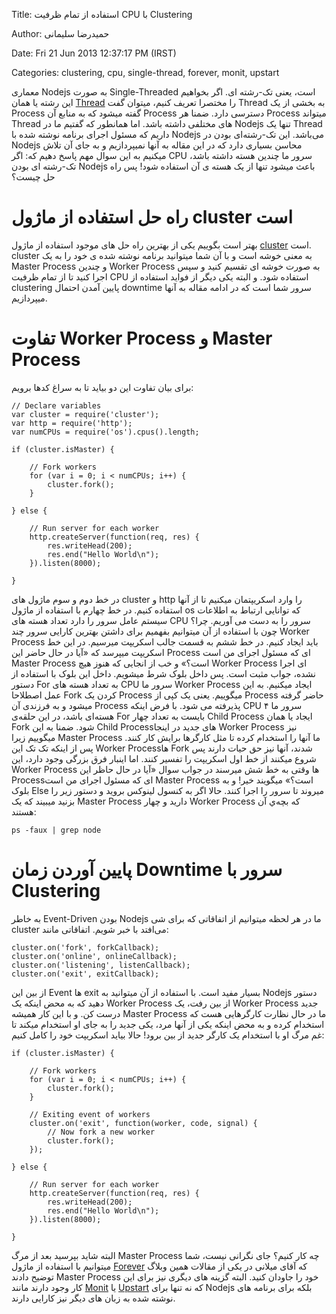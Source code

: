 Title: استفاده از تمام ظرفیت CPU با Clustering

Author: حمیدرضا سلیمانی

Date: Fri 21 Jun 2013 12:37:17 PM (IRST)
 
Categories: clustering, cpu, single-thread, forever, monit, upstart

معماری Nodejs به صورت Single-Threaded است، یعنی تک-رشته ای. اگر بخواهیم این رشته یا همان [Thread](http://simple.wikipedia.org/wiki/Thread_(computer_science)) را مختصرا تعریف کنیم، میتوان گفت Thread به بخشی از یک Process گفته میشود که به منابع آن Process دسترسی دارد. ضمنا هر Process میتواند Thread های مختلفی داشته باشد. اما همانطور که گفتیم ما در Nodejs تنها یک Thread داریم که مسئول اجرای برنامه نوشته شده با Nodejs می‌باشد. این تک-رشته‌ای بودن در Nodejs محاسن بسیاری دارد که در این مقاله به آنها نمیپردازیم و به جای آن تلاش میکنیم به این سوال مهم پاسخ دهیم که: اگر CPU سرور ما چندین هسته داشته باشد، تک-رشته ای بودن Nodejs باعث میشود تنها از یک هسته ی آن استفاده شود! پس راه حل چیست؟

<!--more-->

# راه حل استفاده از ماژول cluster است

بهتر است بگوییم یکی از بهترین راه حل های موجود استفاده از ماژول [cluster](http://nodejs.org/api/cluster.html) است. cluster به معنی خوشه است و با آن شما میتوانید برنامه نوشته شده ی خود را به یک Master Process و چندین Worker Process به صورت خوشه ای تقسیم کنید و سپس اجرا کنید تا از تمام ظرفیت CPU استفاده شود. و البته یکی دیگر از فواید استفاده از clustering پایین آمدن احتمال downtime سرور شما است که در ادامه مقاله به آنها میپردازیم.

# تفاوت Worker Process و Master Process


برای بیان تفاوت این دو بیاید تا به سراغ کدها برویم:

	// Declare variables
	var cluster = require('cluster');
	var http = require('http');
	var numCPUs = require('os').cpus().length;

	if (cluster.isMaster) {
	
		// Fork workers
		for (var i = 0; i < numCPUs; i++) {
			cluster.fork();
		}
	
	} else {
	
		// Run server for each worker
		http.createServer(function(req, res) {
			res.writeHead(200);
			res.end("Hello World\n");
		}).listen(8000);
		
	}
در خط دوم و سوم ماژول های cluster و http را وارد اسکریپتمان میکنیم تا از آنها استفاده کنیم. در خط چهارم با استفاده از ماژول os که توانایی ارتباط به اطلاعات سیستم عامل سرور را دارد تعداد هسته های CPU سرور را به دست می آوریم. چرا؟ چون با استفاده از آن میتوانیم بفهمیم برای داشتن بهترین کارایی سرور چند Worker Process باید ایجاد کنیم. در خط ششم به قسمت جالب اسکریپت میرسیم. در این خط اسکریپت میپرسد که «آیا در حال حاضر این Process ای که مسئول اجرای من است Master Process است؟» و خب از انجایی که هنوز هیچ Worker Process ای اجرا نشده، جواب مثبت است. پس داخل بلوک شرط میشویم. داخل این بلوک با استفاده از دستور For به تعداد هسته های CPU سرور ما Worker Process ایجاد میکنیم. به این عمل اصطلاحا Fork کردن یک Process میگوییم. یعنی یک کپی از Process حاضر گرفته میشود و به فرزندی آن Process پذیرفته می شود. با فرض اینکه CPU سرور ما ۴ هسته‌ای باشد، در این حلقه‌ی For بایست به تعداد چهار Child Process ایجاد یا همان Fork شود. ضمنا به این Child Processهای جدید در اینجا Worker Process نیز میگوییم زیرا Master Process ما آنها را استخدام کرده تا مثل کارگرها برایش کار کنند.
پس از اینکه تک تک این Worker Processها Fork شدند، آنها نیز حق حیات دارند پس شروع میکنند از خط اول اسکریپت را تفسیر کنند. اما اینبار فرق بزرگی وجود دارد، این Worker Process ها وقتی به خط شش میرسند در جواب سوال «آیا در حال حاظر این Processای که مسئول اجرای من است Master Process است؟» میگویند خیر! و به بلوک Else میروند تا سرور را اجرا کنند.
حالا اگر به کنسول لینوکس بروید و دستور زیر را بزنید میبیند که یک Master Process دارید و چهار Worker Process که بچه‌ي آن هستند:
	
	ps -faux | grep node
	
# پایین آوردن زمان Downtime سرور با Clustering

به خاطر Event-Driven بودن Nodejs ما در هر لحظه میتوانیم از اتفاقاتی که برای شی cluster می‌افتد با خبر شویم. اتفاقاتی مانند:

	cluster.on('fork', forkCallback);
	cluster.on('online', onlineCallback);
	cluster.on('listening', listenCallback);
	cluster.on('exit', exitCallback);

از بین این Event ها exit بسیار مفید است. با استفاده از آن میتوانید به Nodejs دستور دهید که به محض اینکه یک Worker Process از بین رفت، یک Worker Process جدید درست کن. و با این کار همیشه Master Process ما در حال نظارت کارگرهایی هست که استخدام کرده و به محض اینکه یکی از آنها مرد، یکی جدید را به جای او استخدام میکند تا غم مرگ او با استخدام یک کارگر جدید از بین برود! حالا بیاید اسکریپت خود را کامل کنیم:

	if (cluster.isMaster) {
		
		// Fork workers
		for (var i = 0; i < numCPUs; i++) {
			cluster.fork();
		}
			
		// Exiting event of workers
		cluster.on('exit', function(worker, code, signal) {
			// Now fork a new worker
			cluster.fork();
		});
		
	} else {
		
		// Run server for each worker
		http.createServer(function(req, res) {
			res.writeHead(200);
			res.end("Hello World\n");
		}).listen(8000);
		
	}
البته شاید بپرسید بعد از مرگ Master Process چه کار کنیم؟ جای نگرانی نیست، شما میتوانیم با استفاده از ماژول [Forever](https://github.com/nodejitsu/forever) که آقای میلانی در یکی از مقالات همین وبلاگ توضیح دادند Master Process خود را جاودان کنید. البته گزینه های دیگری نیز برای این کار وجود دارند مانند [Monit](http://mmonit.com/) یا [Upstart](http://upstart.ubuntu.com/) که نه تنها برای Nodejs بلکه برای برنامه های نوشته شده به زبان های دیگر نیز کارایی دارند.
